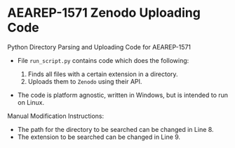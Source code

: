 # AEAREP-1571 Zenodo Uploading Code
Python Directory Parsing and Uploading Code for AEAREP-1571

- File `run_script.py` contains code which does the following:
    1. Finds all files with a certain extension in a directory.
    2. Uploads them to `Zenodo` using their API.

- The code is platform agnostic, written in Windows, but is intended to run on Linux. 

Manual Modification Instructions:
- The path for the directory to be searched can be changed in Line 8.
- The extension to be searched can be changed in Line 9. 